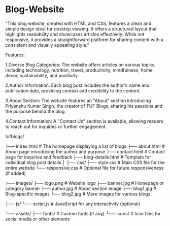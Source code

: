 # Blog-Website
"This blog website, created with HTML and CSS, features a clean and simple design ideal for desktop viewing. It offers a structured layout that highlights readability and showcases articles effectively. While not responsive, it provides a straightforward platform for sharing content with a consistent and visually appealing style."

Features:

1.Diverse Blog Categories: The website offers articles on various topics, including technology, nutrition, travel, productivity, mindfulness, home decor, sustainability, and positivity. 

2.Author Information: Each blog post includes the author's name and publication date, providing context and credibility to the content.

3.About Section: The website features an "About" section introducing Priyanshu Kumar Singh, the creator of TUF Blogs, sharing his passions and the purpose behind the blog.

4.Contact Information: A "Contact Us" section is available, allowing readers to reach out for inquiries or further engagement.

tufblogs/

├── index.html          # The homepage displaying a list of blogs
├── about.html          # About page introducing the author and purpose
├── contact.html        # Contact page for inquiries and feedback
├── blog-details.html   # Template for individual blog post details
│
├── css/
   ├── style.css       # Main CSS file for the entire website
   └── responsive.css  # Optional file for future responsiveness (if added)

├── images/
   ├── logo.png        # Website logo
   ├── banner.jpg      # Homepage or category banner
   ├── author.jpg      # About section image
   ├── blog1.jpg       # Blog-specific images
   └── blog2.jpg       # More images for various blogs

├── js/
   └── script.js       # JavaScript for any interactivity (optional)

└── assets/
    ├── fonts/          # Custom fonts (if any)
    └── icons/          # Icon files for social media or other elements

